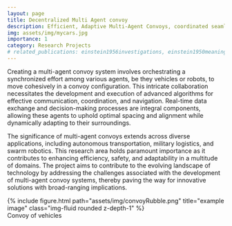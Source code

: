 ```yaml
---
layout: page
title: Decentralized Multi Agent convoy
description: Efficient, Adaptive Multi-Agent Convoys, coordinated seamless and flexible transportation in complex environments.
img: assets/img/mycars.jpg
importance: 1
category: Research Projects
# related_publications: einstein1956investigations, einstein1950meaning
---
```


<!-- Every project has a beautiful feature showcase page.
It's easy to include images in a flexible 3-column grid format.
Make your photos 1/3, 2/3, or full width. -->


<!-- Developing a multi-agent convoy system which involves a coordinated system where multiple agents, such as vehicles or robots, work together to move in a convoy formation. This collaborative effort requires the design and implementation of sophisticated algorithms for communication, coordination, and navigation. Through real-time data exchange and decision-making processes, these agents ensure they maintain proper spacing and alignment while adapting to dynamic environments. Multi-agent convoys have applications in autonomous transportation, military logistics, and swarm robotics, making their development a critical area of research for enhancing efficiency, safety, and adaptability in various domains. -->

Creating a multi-agent convoy system involves orchestrating a synchronized effort among various agents, be they vehicles or robots, to move cohesively in a convoy configuration. This intricate collaboration necessitates the development and execution of advanced algorithms for effective communication, coordination, and navigation. Real-time data exchange and decision-making processes are integral components, allowing these agents to uphold optimal spacing and alignment while dynamically adapting to their surroundings.

The significance of multi-agent convoys extends across diverse applications, including autonomous transportation, military logistics, and swarm robotics. This research area holds paramount importance as it contributes to enhancing efficiency, safety, and adaptability in a multitude of domains. The project aims to contribute to the evolving landscape of technology by addressing the challenges associated with the development of multi-agent convoy systems, thereby paving the way for innovative solutions with broad-ranging implications.

<div class="row justify-content-sm-center">
    <div class="col-sm mt-3 mt-md-0">
        {% include figure.html path="assets/img/convoyRubble.png"  title="example image" class="img-fluid rounded z-depth-1" %}
    </div>
</div> 
<div class="caption">
    Convoy of vehicles
</div>